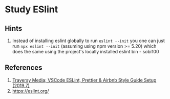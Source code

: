 # Study ESlint

## Hints

1. Instead of installing eslint globally to run `eslint --init` you one can just run `npx eslint --init` (assuming using npm version >= 5.20) which does the same using the project's locally installed eslint bin - sobi100

## References

1. [Traversy Media; VSCode ESLint, Prettier & Airbnb Style Guide Setup (2019.7)](https://youtu.be/SydnKbGc7W8)
2. https://eslint.org/
